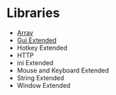 # Libraries
- [Array](arr.md)
- [Gui Extended](guiex.md)
- Hotkey Extended
- HTTP
- ini Extended
- Mouse and Keyboard Extended
- String Extended
- Window Extended

